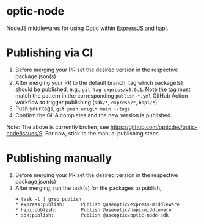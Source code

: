 # optic-node

NodeJS middlewares for using Optic within [ExpressJS](https://expressjs.com) and [hapi](https://hapi.dev).

# Publishing via CI

1. Before merging your PR set the desired version in the respective package.json(s)
1. After merging your PR to the default branch, tag which package(s) should be published, e.g., `git tag express/v0.0.1`. Note the tag must match the pattern in the corresponding `publish-*.yml` GitHub Action workflow to trigger publishing (`sdk/*`, `express/*`, `hapi/*`)
1. Push your tags, `git push origin main --tags`
1. Confirm the GHA completes and the new version is published.

Note: The above is currently broken, see https://github.com/opticdev/optic-node/issues/9. For now, stick to the manual publishing steps.

# Publishing manually

1. Before merging your PR set the desired version in the respective package.json(s)
1. After merging, run the task(s) for the packages to publish,
    ```
    ➜ task -l | grep publish
    * express:publish:      Publish @useoptic/express-middleware
    * hapi:publish:         Publish @useoptic/hapi-middleware
    * sdk:publish:          Publish @useoptic/optic-node-sdk
    ```

